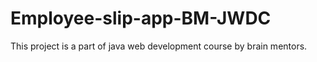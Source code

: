 # Employee-slip-app-BM-JWDC
This project is a part of java web development course by brain mentors.
